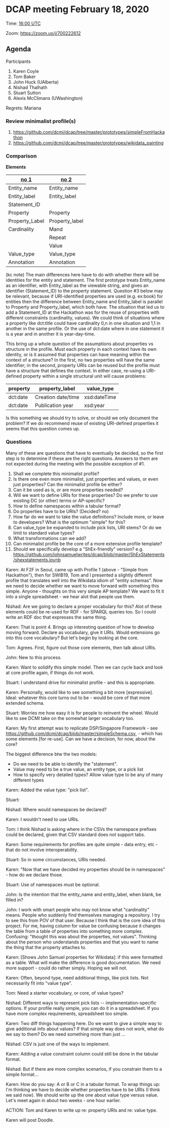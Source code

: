 # DCAP meeting February 18, 2020

Time: [16:00 UTC](https://www.timeanddate.com/worldclock/fixedtime.html?msg=DCAP+meeting&iso=20200218T16&p1=1440)

Zoom: https://zoom.us/j/700222612

## Agenda

Participants
1. Karen Coyle
2. Tom Baker
3. John Huck (UAlberta)
4. Nishad Thalhath
5. Stuart Sutton
6. Alexis McClimans (UWashington)

Regrets: Mariana

### Review minimalist profile(s)

1. https://github.com/dcmi/dcap/tree/master/prototypes/simpleFromHackathon
2. https://github.com/dcmi/dcap/tree/master/prototypes/wikidata_painting


### Comparison

**Elements**

|[no 1]( https://github.com/dcmi/dcap/tree/master/prototypes/simpleFromHackathon) | [no 2](https://github.com/dcmi/dcap/blob/master/prototypes/wikidata_painting/E130b.csv)
| --- | --- 
|Entity_name|Entity_name|
|Entity_label|Entity_label|
|Statement_ID| |
|Property|Property|
|Property_Label|Property_label|
|Cardinality|Mand|
||Repeat|
||Value|
Value_type|Value_type|
Annotation|Annotation|

(kc note) The main differences here have to do with whether there will be identities for the entity and statement. The first prototype treats Entity_name as an identifier, with Entity_label as the viewable string, and gives an identifier (Statement_ID) to the property statement. Question #3 below may be relevant, because if URI-identified properties are used (e.g. ex:book) for entities then the difference between Entity_name and Entity_label is parallel to Property and Property_label, which both have. The situation that led us to add a Statement_ID at the Hackathon was for the reuse of properties with different constraints (cardinality, values). We could think of situations where a property like dct:title could have cardinality 0,n in one situation and 1,1 in another in the same profile. Or the use of dct:date where in one statement it is a year and in another it is year-day-time.

This bring up a whole question of the assumptions about properties vs structure in the profile. Must each property in each context have its own identity, or is it assumed that properties can have meaning within the context of a structure? In the first, no two properties will have the same identifier; in the second, property URIs can be reused but the profile must have a structure that defines the context. In either case, re-using a URI-defined property within a single structural unit will cause problems:


property | property_label | value_type
|-------|------|----
dct:date | Creation date/time | xsd:dateTime
dct:date | Publication year | xsd:year

Is this something we should try to solve, or should we only document the problem? If we do recommend reuse of existing URI-defined properties it seems that this question comes up.

### Questions

Many of these are questions that have to eventually be decided, so the first step is to determine if these are the right questions. Answers to them are not expected during the meeting with the possible exception of #1.

1. Shall we complete this minimalist profile? 
2. Is there one even more minimalist, just properties and values, or even just properties? Can the minimalist profile be either?
3. Can it be used as is, or are more properties needed?
4. Will we want to define URIs for these properties? Do we prefer to use existing DC (or other) terms or AP-specific? 
5. How to define namespaces within a tabular format?
6. Do properties have to be URIs? (Decided? no)
7. How far do we want to take the value definitions? Include more, or leave to developers? What is the optimum "simple" for this?
8. Can value_type be expanded to include pick lists, URI stems? Or do we limit to standard value types?
9. What transformations can we add? 
10. Can minimalist profile be the core of a more extensive profile template?
11. Should we specifically develop a "ShEx-friendly" version? e.g. https://github.com/johnsamuelwrites/dcap/blob/master/ShExStatements/shexstatements.ipynb

Karen: At F2F in Seoul, came up with Profile 1 (above - "Simple from Hackathon"), then for SWIB19, Tom and I presented a slightly different profile that translates well into the Wikidata idiom of "entity schemas".  Now we need to decide whether we want to move forward with something this simple. Anyone - thoughts on this very simple AP template?  We want to fit it into a single spreadsheet - we hear alot that people use them.

Nishad: Are we going to declare a proper vocabulary for this? Alot of these elements could be re-used for RDF - for SPARQL queries too.  So I could write an RDF doc that expresses the same thing.

Karen: That is point 4.  Brings up interesting question of how to develop moving forward.  Declare as vocabulary, give it URIs.  Would extensions go into this core vocabulary?  But let's begin by looking at the core.

Tom: Agrees. First, figure out those core elements, then talk about URIs.

John: New to this process.

Karen: Want to solidify this simple model. Then we can cycle back and look at core profile again, if things do not work.

Stuart: I understand drive for minimalist profile - and this is appropriate.

Karen: Personally, would like to see something a bit more [expressive].  Ideal: whatever this core turns out to be - would be core of that more extended schema.

Stuart: Worries me how easy it is for people to reinvent the wheel.  Would like to see DCMI take on the somewhat larger vocabulary too.

Karen: My first attempt was to replicate DSP/Singapore Framework - see https://github.com/dcmi/dcap/blob/master/simpleSchema.csv  - which has some elements [for re-use].  Can we have a decision, for now, about the core?

The biggest difference btw the two models:
* Do we need to be able to identify the "statement".
* Value may need to be a true value, an entity type, or a pick list
* How to specify very detailed types? Allow value type to be any of many different types


Karen: Added the value type: "pick list".

Stuart: 

Nishad: Where would namespaces be declared?

Karen: I wouldn't need to use URIs.

Tom: I think Nishad is asking where in the CSVs the namespace prefixes could be declared, given that CSV standard does not support tabs.

Karen: Some requirements for profiles are quite simple - data entry, etc - that do not involve interoperability.

Stuart: So in some circumstances, URIs needed.

Karen: "Now that we have decided my properties should be in namespaces" - how do we declare those.

Stuart: Use of namespaces must be optional.

John: Is the intention that the entity_name and entity_label, when blank, be filled in?

John: I work with smart people who may not know what "cardinality" means.  People who suddenly find themselves managing a repository. I try to see this from POV of that user.  Because I think that is the core idea of this project.  For me, having column for value be confusing because it changes the table from a table of properties into something more complex. Confusing: "thought this was about the properties, not values".  Thinking about the person who understands properties and that you want to name the thing that the property attaches to.

Karen: [Shows John Samuel properties for Wikidata]: if this were formatted as a table. What will make the difference is good documentation. We need more support - could do rather simply.  Hoping we will not.

Karen: Often, beyond type, need additional things, like pick lists. Not necessarily fit into "value type".

Tom: Need a starter vocabulary, or core, of value types?

Nishad: Different ways to represent pick lists -- implementation-specific options.  If your profile really simple, you can do it in a spreadsheet. If you have more complex requirements, spreadsheet too simple.

Karen: Two diff things happening here. Do we want to give a simple way to give additional info about values?  If that simple way does not work, what do we say to them?  Do we need something more than just ...

Nishad: CSV is just one of the ways to implement.

Karen: Adding a value constraint column could still be done in the tabular format.

Nishad: But if there are more complex scenarios, if you constrain them to a simple format...

Karen: How do you say: A or B or C in a tabular format.  To wrap things up: I'm thinking we have to decide whether properties have to be URIs (I think we said now).  We should write up the one about value type versus value.  Let's meet again in about two weeks - one hour earlier.

ACTION: Tom and Karen to write up re: property URIs and re: value type.

Karen will post Doodle.
